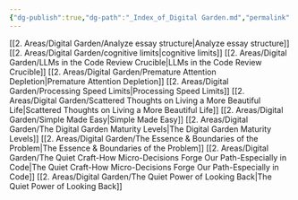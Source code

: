 ```yaml
---
{"dg-publish":true,"dg-path":"_Index_of_Digital Garden.md","permalink":"/index-of-digital-garden/","tags":["MOC","gardenEntry"]}
---
```



 [[2. Areas/Digital Garden/Analyze essay structure\|Analyze essay structure]]
 [[2. Areas/Digital Garden/cognitive limits\|cognitive limits]]
 [[2. Areas/Digital Garden/LLMs in the Code Review Crucible\|LLMs in the Code Review Crucible]]
 [[2. Areas/Digital Garden/Premature Attention Depletion\|Premature Attention Depletion]]
 [[2. Areas/Digital Garden/Processing Speed Limits\|Processing Speed Limits]]
 [[2. Areas/Digital Garden/Scattered Thoughts on Living a More Beautiful Life\|Scattered Thoughts on Living a More Beautiful Life]]
 [[2. Areas/Digital Garden/Simple Made Easy\|Simple Made Easy]]
 [[2. Areas/Digital Garden/The Digital Garden Maturity Levels\|The Digital Garden Maturity Levels]]
 [[2. Areas/Digital Garden/The Essence & Boundaries of the Problem\|The Essence & Boundaries of the Problem]]
 [[2. Areas/Digital Garden/The Quiet Craft-How Micro-Decisions Forge Our Path-Especially in Code\|The Quiet Craft-How Micro-Decisions Forge Our Path-Especially in Code]]
 [[2. Areas/Digital Garden/The Quiet Power of Looking Back\|The Quiet Power of Looking Back]]

